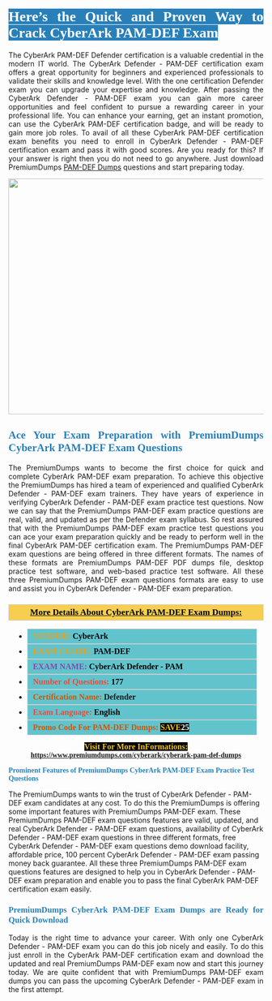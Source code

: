 <h1 style="text-align: justify;"><span style="color:#ffffff;"><span style="font-family:Georgia,serif;"><strong><span style="background-color:#2980b9;">Here’s the Quick and Proven Way to Crack CyberArk PAM-DEF Exam</span></strong></span></span></h1>

<p style="text-align: justify;">The CyberArk PAM-DEF Defender certification is a valuable credential in the modern IT world. The CyberArk Defender - PAM-DEF certification exam offers a great opportunity for beginners and experienced professionals to validate their skills and knowledge level. With the one certification Defender exam you can upgrade your expertise and knowledge. After passing the CyberArk Defender - PAM-DEF exam you can gain more career opportunities and feel confident to pursue a rewarding career in your professional life. You can enhance your earning, get an instant promotion, can use the CyberArk PAM-DEF certification badge, and will be ready to gain more job roles. To avail of all these CyberArk PAM-DEF certification exam benefits you need to enroll in CyberArk Defender - PAM-DEF certification exam and pass it with good scores. Are you ready for this? If your answer is right then you do not need to go anywhere. Just download PremiumDumps <a href="https://www.premiumdumps.com/cyberark/cyberark-pam-def-dumps">PAM-DEF Dumps</a> questions and start preparing today.</p>

<p style="text-align: center;"><a href="https://www.premiumdumps.com/cyberark/cyberark-pam-def-dumps"><img alt="" src="https://i.imgur.com/KJGzbJ2.jpeg" style="width: 700px; height: 465px;" /></a></p>

<h2 style="text-align: justify;"><span style="color:#2980b9;"><span style="font-family:Georgia,serif;"><strong>Ace Your Exam Preparation with PremiumDumps CyberArk PAM-DEF Exam Questions</strong></span></span></h2>

<p style="text-align: justify;">The PremiumDumps wants to become the first choice for quick and complete CyberArk PAM-DEF exam preparation. To achieve this objective the PremiumDumps has hired a team of experienced and qualified CyberArk Defender - PAM-DEF exam trainers. They have years of experience in verifying CyberArk Defender - PAM-DEF exam practice test questions. Now we can say that the PremiumDumps PAM-DEF exam practice questions are real, valid, and updated as per the Defender exam syllabus. So rest assured that with the PremiumDumps PAM-DEF exam practice test questions you can ace your exam preparation quickly and be ready to perform well in the final CyberArk PAM-DEF certification exam. The PremiumDumps PAM-DEF exam questions are being offered in three different formats. The names of these formats are PremiumDumps PAM-DEF PDF dumps file, desktop practice test software, and web-based practice test software. All these three PremiumDumps PAM-DEF exam questions formats are easy to use and assist you in CyberArk Defender - PAM-DEF exam preparation.</p>

<h3 style="background: #f7ce50; border: 1px solid rgb(204, 204, 204); padding: 5px 10px; text-align: center;"><span style="font-family:Georgia,serif;"><u><u><span style="color:#000000;"><span style="font-size:11pt"><span style="line-height:normal"><b><span style="font-size:13.0pt"><span cambria="">More Details About CyberArk PAM-DEF Exam Dumps:</span></span></b></span></span></span></u></u></span></h3>

<ul>
	<li style="margin:0cm 10pt">
	<div style="background:#61c4cd; border: 1px solid rgb(204, 204, 204); padding: 5px 10px; text-align: justify;"><span style="font-family:Georgia,serif;"><span style="font-size:11pt"><span style="line-height:normal"><b><span style="font-size:12.0pt"><span new="" roman="" times=""><span style="color:#f39c12;">VENDOR:</span> <span style="color:#000000;">CyberArk</span></span></span></b></span></span></span></div>
	</li>
	<li style="margin:0cm 10pt">
	<div style="background: #61c4cd; border: 1px solid rgb(204, 204, 204); padding: 5px 10px; text-align: justify;"><span style="font-family:Georgia,serif;"><span style="font-size:11pt"><span style="line-height:normal"><b><span style="font-size:12.0pt"><span new="" roman="" times=""><span style="color:#f39c12;">EXAM CCODE:</span> <span style="color:#000000;">PAM-DEF</span></span></span></b></span></span></span></div>
	</li>
	<li style="margin:0cm 10pt">
	<div style="background: #61c4cd; border: 1px solid rgb(204, 204, 204); padding: 5px 10px; text-align: justify;"><span style="font-family:Georgia,serif;"><span style="font-size:11pt"><span style="line-height:normal"><b><span style="font-size:12.0pt"><span new="" roman="" times=""><span style="color:#8e44ad;">EXAM NAME:</span> <span style="color:#000000;">CyberArk Defender - PAM</span></span></span></b></span></span></span></div>
	</li>
	<li style="margin:0cm 10pt">
	<div style="background: #61c4cd; border: 1px solid rgb(204, 204, 204); padding: 5px 10px;"><span style="font-family:Georgia,serif;"><span style="font-size:11pt"><span style="line-height:normal"><b><span style="font-size:12.0pt"><span new="" roman="" times=""><span style="color:#e74c3c;">Number of Questions:</span><span style="color:#000000;"><span style="color:#f1c40f;"> </span>177</span></span></span></b></span></span></span></div>
	</li>
	<li style="margin:0cm 10pt">
	<div style="background: #61c4cd; border: 1px solid rgb(204, 204, 204); padding: 5px 10px; text-align: justify;"><span style="font-family:Georgia,serif;"><span style="font-size:11pt"><span style="line-height:normal"><b><span style="font-size:12.0pt"><span new="" roman="" times=""><span style="color:#d35400;">Certification Name:</span> Defender</span></span></b></span></span></span></div>
	</li>
	<li style="margin:0cm 10pt">
	<div style="background: #61c4cd; border: 1px solid rgb(204, 204, 204); padding: 5px 10px; text-align: justify;"><span style="font-family:Georgia,serif;"><span style="font-size:11pt"><span style="line-height:normal"><b><span style="font-size:12.0pt"><span new="" roman="" times=""><span style="color:#e74c3c;">Exam Language:</span> <span style="color:#000000;">English</span></span></span></b></span></span></span></div>
	</li>
	<li style="margin:0cm 10pt">
	<div style="background: #61c4cd; border: 1px solid rgb(204, 204, 204); padding: 5px 10px;"><span style="font-family:Georgia,serif;"><span style="font-size:11pt"><span style="line-height:normal"><b><span style="font-size:12.0pt"><span new="" roman="" times=""><span style="color:#d35400;">Promo Code For PAM-DEF Dumps:</span><span style="color:#f1c40f;"> <span style="background-color:#000000;">SAVE</span></span><span style="color:#ffffff;"><span style="background-color:#000000;">25</span></span></span></span></b></span></span></span></div>
	</li>
</ul>

<p style="text-align: center;"><span style="font-family:Georgia,serif;"><strong><span style="font-size:16px;"><span style="color:#f1c40f;"><span style="background-color:#000000;">Visit For More InFormations:</span></span></span> <a href="https://www.premiumdumps.com/cyberark/cyberark-pam-def-dumps">https://www.premiumdumps.com/cyberark/cyberark-pam-def-dumps</a></strong></span></p>

<p><span style="color:#2980b9;"><span style="font-family:Georgia,serif;"><strong><strong><strong>Prominent Features of PremiumDumps CyberArk PAM-DEF Exam Practice Test Questions</strong></strong></strong></span></span></p>

<p>The PremiumDumps wants to win the trust of CyberArk Defender - PAM-DEF exam candidates at any cost. To do this the PremiumDumps is offering some important features with PremiumDumps PAM-DEF exam. These PremiumDumps PAM-DEF exam questions features are valid, updated, and real CyberArk Defender - PAM-DEF exam questions, availability of CyberArk Defender - PAM-DEF exam questions in three different formats, free CyberArk Defender - PAM-DEF exam questions demo download facility, affordable price, 100 percent CyberArk Defender - PAM-DEF exam passing money back guarantee. All these three PremiumDumps PAM-DEF exam questions features are designed to help you in CyberArk Defender - PAM-DEF exam preparation and enable you to pass the final CyberArk PAM-DEF certification exam easily.</p>

<h3 style="text-align: justify;"><span style="color:#2980b9;"><span style="font-family:Georgia,serif;"><strong><strong><strong>PremiumDumps CyberArk PAM-DEF Exam Dumps are Ready for Quick Download</strong></strong></strong></span></span></h3>

<p style="text-align: justify;">Today is the right time to advance your career. With only one CyberArk Defender - PAM-DEF exam you can do this job nicely and easily. To do this just enroll in the CyberArk PAM-DEF certification exam and download the updated and real PremiumDumps PAM-DEF exam now and start this journey today. We are quite confident that with PremiumDumps PAM-DEF exam dumps you can pass the upcoming CyberArk Defender - PAM-DEF exam in the first attempt.</p>
